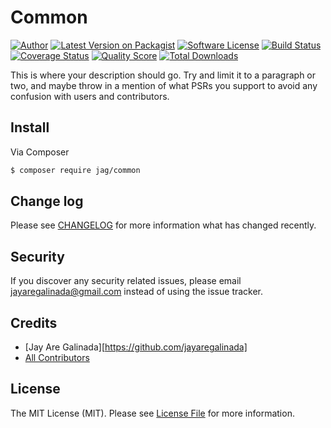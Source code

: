 # Common

[![Author](http://img.shields.io/badge/author-@jayaregalinada-blue.svg?style=flat-square)](https://github.com/jayaregalinada)
[![Latest Version on Packagist][ico-version]](https://packagist.org/packages/jag/common)
[![Software License][ico-license]](LICENSE.md)
[![Build Status][ico-travis]][link-travis]
[![Coverage Status][ico-scrutinizer]][link-scrutinizer]
[![Quality Score][ico-code-quality]][link-code-quality]
[![Total Downloads][ico-downloads]][link-downloads]

This is where your description should go. Try and limit it to a paragraph or two, and maybe throw in a mention of what
PSRs you support to avoid any confusion with users and contributors.

## Install

Via Composer

``` bash
$ composer require jag/common
```

## Change log

Please see [CHANGELOG](CHANGELOG.md) for more information what has changed recently.

## Security

If you discover any security related issues, please email jayaregalinada@gmail.com instead of using the issue tracker.

## Credits

- [Jay Are Galinada][https://github.com/jayaregalinada]
- [All Contributors][link-contributors]

## License

The MIT License (MIT). Please see [License File](LICENSE.md) for more information.

[ico-version]: https://img.shields.io/packagist/v/league/.Commonsvg?style=flat-square
[ico-license]: https://img.shields.io/badge/license-MIT-brightgreen.svg?style=flat-square
[ico-travis]: https://img.shields.io/travis/thephpleague//Commonmaster.svg?style=flat-square
[ico-scrutinizer]: https://img.shields.io/scrutinizer/coverage/g/thephpleague/.Commonsvg?style=flat-square
[ico-code-quality]: https://img.shields.io/scrutinizer/g/thephpleague/.Commonsvg?style=flat-square
[ico-downloads]: https://img.shields.io/packagist/dt/league/.Commonsvg?style=flat-square

[link-packagist]: https://packagist.org/packages/league/Common
[link-travis]: https://travis-ci.org/thephpleague/Common
[link-scrutinizer]: https://scrutinizer-ci.com/g/thephpleague//Commoncode-structure
[link-code-quality]: https://scrutinizer-ci.com/g/thephpleague/Common
[link-downloads]: https://packagist.org/packages/league/Common
[link-author]: https://github.com/jayaregalinada
[link-contributors]: ../../contributors
